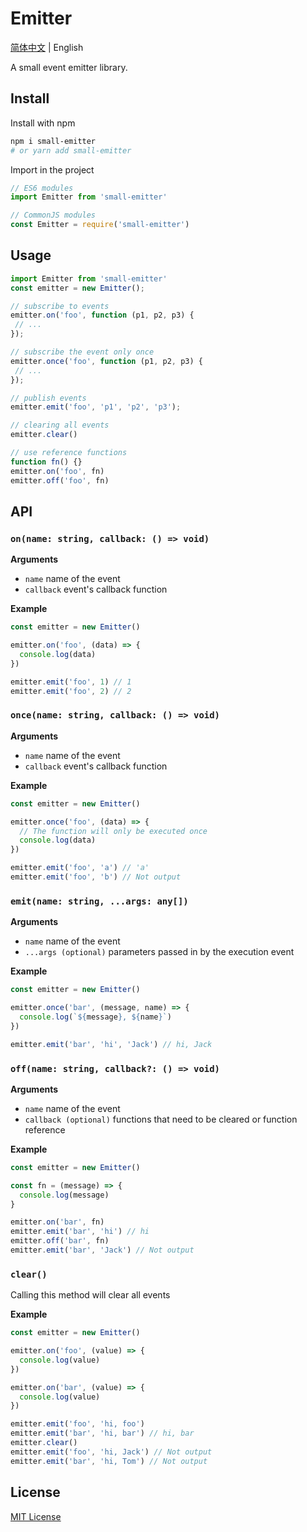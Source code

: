 # Emitter

[简体中文](./README.zh-CN.md) | English

A small event emitter library.

## Install

Install with npm

```sh
npm i small-emitter
# or yarn add small-emitter
```

Import in the project

```js
// ES6 modules
import Emitter from 'small-emitter'

// CommonJS modules
const Emitter = require('small-emitter')
```

## Usage

```js
import Emitter from 'small-emitter'
const emitter = new Emitter();

// subscribe to events
emitter.on('foo', function (p1, p2, p3) {
 // ...
});

// subscribe the event only once
emitter.once('foo', function (p1, p2, p3) {
 // ...
});

// publish events
emitter.emit('foo', 'p1', 'p2', 'p3');

// clearing all events
emitter.clear()

// use reference functions
function fn() {}
emitter.on('foo', fn)
emitter.off('foo', fn)
```

## API

### `on(name: string, callback: () => void)`

**Arguments**

- `name` name of the event
- `callback` event's callback function

**Example**

```js
const emitter = new Emitter()

emitter.on('foo', (data) => {
  console.log(data)
})

emitter.emit('foo', 1) // 1
emitter.emit('foo', 2) // 2
```

### `once(name: string, callback: () => void)`

**Arguments**

- `name` name of the event
- `callback` event's callback function

**Example**

```js
const emitter = new Emitter()

emitter.once('foo', (data) => {
  // The function will only be executed once
  console.log(data)
})

emitter.emit('foo', 'a') // 'a'
emitter.emit('foo', 'b') // Not output
```

### `emit(name: string, ...args: any[])`

**Arguments**

- `name` name of the event
- `...args (optional)` parameters passed in by the execution event

**Example**

```js
const emitter = new Emitter()

emitter.once('bar', (message, name) => {
  console.log(`${message}, ${name}`)
})

emitter.emit('bar', 'hi', 'Jack') // hi, Jack
```

### `off(name: string, callback?: () => void)`

**Arguments**

- `name` name of the event
- `callback (optional)` functions that need to be cleared or function reference

**Example**

```js
const emitter = new Emitter()

const fn = (message) => {
  console.log(message)
}

emitter.on('bar', fn)
emitter.emit('bar', 'hi') // hi
emitter.off('bar', fn)
emitter.emit('bar', 'Jack') // Not output
```

### `clear()`

Calling this method will clear all events

**Example**

```js
const emitter = new Emitter()

emitter.on('foo', (value) => {
  console.log(value)
})

emitter.on('bar', (value) => {
  console.log(value)
})

emitter.emit('foo', 'hi, foo')
emitter.emit('bar', 'hi, bar') // hi, bar
emitter.clear()
emitter.emit('foo', 'hi, Jack') // Not output
emitter.emit('bar', 'hi, Tom') // Not output
```

## License

[MIT License](https://opensource.org/licenses/MIT)

